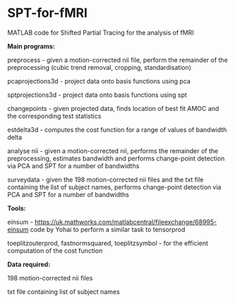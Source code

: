 # SPT-for-fMRI
MATLAB code for Shifted Partial Tracing for the analysis of fMRI

**Main programs:**

preprocess - given a motion-corrected nii file, perform the remainder of the preprocessing (cubic trend removal, cropping, standardisation)

pcaprojections3d - project data onto basis functions using pca

sptprojections3d - project data onto basis functions using spt

changepoints - given projected data, finds location of best fit AMOC and the corresponding test statistics

estdelta3d - computes the cost function for a range of values of bandwidth delta

analyse nii - given a motion-corrected nii, performs the remainder of the preprocessing, estimates bandwidth and performs change-point detection via PCA and SPT for a number of bandwidths

surveydata - given the 198 motion-corrected nii files and the txt file containing the list of subject names, performs change-point detection via PCA and SPT for a number of bandwidths

**Tools:**

einsum - https://uk.mathworks.com/matlabcentral/fileexchange/68995-einsum code by Yohai to perform a similar task to tensorprod

toeplitzouterprod, fastnormsquared, toeplitzsymbol - for the efficient computation of the cost function

**Data required:**

198 motion-corrected nii files

txt file containing list of subject names

